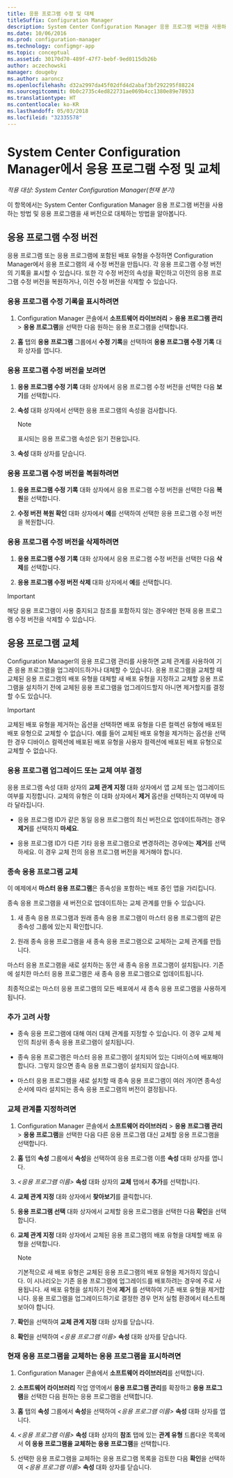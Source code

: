 ```yaml
---
title: 응용 프로그램 수정 및 대체
titleSuffix: Configuration Manager
description: System Center Configuration Manager 응용 프로그램 버전을 사용하는 방법과 응용 프로그램을 교체하는 방법에 대해 설명합니다.
ms.date: 10/06/2016
ms.prod: configuration-manager
ms.technology: configmgr-app
ms.topic: conceptual
ms.assetid: 30170d70-489f-47f7-bebf-9ed0115db26b
author: aczechowski
manager: dougeby
ms.author: aaroncz
ms.openlocfilehash: d32a2997da45f02dfd4d2abaf3bf292295f88224
ms.sourcegitcommit: 0b0c2735c4ed822731ae069b4cc1380e89e78933
ms.translationtype: HT
ms.contentlocale: ko-KR
ms.lasthandoff: 05/03/2018
ms.locfileid: "32335578"
---
```

# <a name="revise-and-supersede-applications-in-system-center-configuration-manager"></a>System Center Configuration Manager에서 응용 프로그램 수정 및 교체

*적용 대상: System Center Configuration Manager(현재 분기)*

이 항목에서는 System Center Configuration Manager 응용 프로그램 버전을 사용하는 방법 및 응용 프로그램을 새 버전으로 대체하는 방법을 알아봅니다.  

##  <a name="application-revisions"></a>응용 프로그램 수정 버전  
 응용 프로그램 또는 응용 프로그램에 포함된 배포 유형을 수정하면 Configuration Manager에서 응용 프로그램의 새 수정 버전을 만듭니다. 각 응용 프로그램 수정 버전의 기록을 표시할 수 있습니다. 또한 각 수정 버전의 속성을 확인하고 이전의 응용 프로그램 수정 버전을 복원하거나, 이전 수정 버전을 삭제할 수 있습니다.  

### <a name="to-display-an-application-revision-history"></a>응용 프로그램 수정 기록을 표시하려면  

1.  Configuration Manager 콘솔에서 **소프트웨어 라이브러리** > **응용 프로그램 관리** > **응용 프로그램**을 선택한 다음 원하는 응용 프로그램을 선택합니다.  

3.  **홈** 탭의 **응용 프로그램** 그룹에서 **수정 기록**을 선택하여 **응용 프로그램 수정 기록** 대화 상자를 엽니다.  

### <a name="to-view-an-application-revision"></a>응용 프로그램 수정 버전을 보려면  

1.  **응용 프로그램 수정 기록** 대화 상자에서 응용 프로그램 수정 버전을 선택한 다음 **보기**를 선택합니다.  

2.  **속성** 대화 상자에서 선택한 응용 프로그램의 속성을 검사합니다.  

    > [!NOTE]  
    >  표시되는 응용 프로그램 속성은 읽기 전용입니다.  

3.  **속성** 대화 상자를 닫습니다.  

### <a name="to-restore-an-application-revision"></a>응용 프로그램 수정 버전을 복원하려면  

1.  **응용 프로그램 수정 기록** 대화 상자에서 응용 프로그램 수정 버전을 선택한 다음 **복원**을 선택합니다.  

2.  **수정 버전 복원 확인** 대화 상자에서 **예**를 선택하여 선택한 응용 프로그램 수정 버전을 복원합니다.  

### <a name="to-delete-an-application-revision"></a>응용 프로그램 수정 버전을 삭제하려면  

1.  **응용 프로그램 수정 기록** 대화 상자에서 응용 프로그램 수정 버전을 선택한 다음 **삭제**를 선택합니다.  

2.  **응용 프로그램 수정 버전 삭제** 대화 상자에서 **예**를 선택합니다.  

> [!IMPORTANT]  
>  해당 응용 프로그램이 사용 중지되고 참조를 포함하지 않는 경우에만 현재 응용 프로그램 수정 버전을 삭제할 수 있습니다.  

##  <a name="application-supersedence"></a>응용 프로그램 교체  
 Configuration Manager의 응용 프로그램 관리를 사용하면 교체 관계를 사용하여 기존 응용 프로그램을 업그레이드하거나 대체할 수 있습니다. 응용 프로그램을 교체할 때 교체된 응용 프로그램의 배포 유형을 대체할 새 배포 유형을 지정하고 교체할 응용 프로그램을 설치하기 전에 교체된 응용 프로그램을 업그레이드할지 아니면 제거할지를 결정할 수도 있습니다.  

> [!IMPORTANT]  
>  교체된 배포 유형을 제거하는 옵션을 선택하면 배포 유형을 다른 컬렉션 유형에 배포된 배포 유형으로 교체할 수 없습니다.  예를 들어 교체된 배포 유형을 제거하는 옵션을 선택한 경우 디바이스 컬렉션에 배포된 배포 유형을 사용자 컬렉션에 배포된 배포 유형으로 교체할 수 없습니다.  

### <a name="decide-whether-to-upgrade-or-replace-an-application"></a>응용 프로그램 업그레이드 또는 교체 여부 결정  
 응용 프로그램 속성 대화 상자의 **교체 관계 지정** 대화 상자에서 앱 교체 또는 업그레이드 여부를 지정합니다. 교체의 유형은 이 대화 상자에서 **제거** 옵션을 선택하는지 여부에 따라 달라집니다.  

-   응용 프로그램 ID가 같은 동일 응용 프로그램의 최신 버전으로 업데이트하려는 경우 **제거**를 선택하지 **마세요**.  

-   응용 프로그램 ID가 다른 기타 응용 프로그램으로 변경하려는 경우에는 **제거**를 선택하세요. 이 경우 교체 전의 응용 프로그램 버전을 제거해야 합니다.  

### <a name="supersede-dependent-applications"></a>종속 응용 프로그램 교체  
 이 예제에서 **마스터 응용 프로그램**은 종속성을 포함하는 배포 중인 앱을 가리킵니다.  

 종속 응용 프로그램을 새 버전으로 업데이트하는 교체 관계를 만들 수 있습니다.  

1.  새 종속 응용 프로그램과 원래 종속 응용 프로그램이 마스터 응용 프로그램의 같은 종속성 그룹에 있는지 확인합니다.  

2.  원래 종속 응용 프로그램을 새 종속 응용 프로그램으로 교체하는 교체 관계를 만듭니다.  

 마스터 응용 프로그램을 새로 설치하는 동안 새 종속 응용 프로그램이 설치됩니다. 기존에 설치한 마스터 응용 프로그램은 새 종속 응용 프로그램으로 업데이트됩니다.  

 최종적으로는 마스터 응용 프로그램의 모든 배포에서 새 종속 응용 프로그램을 사용하게 됩니다.  

### <a name="further-considerations"></a>추가 고려 사항  

-   종속 응용 프로그램에 대해 여러 대체 관계를 지정할 수 있습니다. 이 경우 교체 체인의 최상위 종속 응용 프로그램이 설치됩니다.  

-   종속 응용 프로그램은 마스터 응용 프로그램이 설치되어 있는 디바이스에 배포해야 합니다. 그렇지 않으면 종속 응용 프로그램이 설치되지 않습니다.  

-   마스터 응용 프로그램을 새로 설치할 때 종속 응용 프로그램이 여러 개이면 종속성 순서에 따라 설치되는 종속 응용 프로그램의 버전이 결정됩니다.  

### <a name="to-specify-a-supersedence-relationship"></a>교체 관계를 지정하려면  

1.  Configuration Manager 콘솔에서 **소프트웨어 라이브러리** > **응용 프로그램 관리** > **응용 프로그램**을 선택한 다음 다른 응용 프로그램 대신 교체할 응용 프로그램을 선택합니다.  

3.  **홈** 탭의 **속성** 그룹에서 **속성**을 선택하여 응용 프로그램 이름 **속성** 대화 상자를 엽니다.  

4.  *<응용 프로그램 이름\>* **속성** 대화 상자의 **교체** 탭에서 **추가**를 선택합니다.  

5.  **교체 관계 지정** 대화 상자에서 **찾아보기**를 클릭합니다.  

6.  **응용 프로그램 선택** 대화 상자에서 교체할 응용 프로그램을 선택한 다음 **확인**을 선택합니다.  

7.  **교체 관계 지정** 대화 상자에서 교체된 응용 프로그램의 배포 유형을 대체할 배포 유형을 선택합니다.  

    > [!NOTE]  
    >  기본적으로 새 배포 유형은 교체된 응용 프로그램의 배포 유형을 제거하지 않습니다. 이 시나리오는 기존 응용 프로그램에 업그레이드를 배포하려는 경우에 주로 사용됩니다. 새 배포 유형을 설치하기 전에 **제거** 를 선택하여 기존 배포 유형을 제거합니다. 응용 프로그램을 업그레이드하기로 결정한 경우 먼저 실험 환경에서 테스트해 보아야 합니다.  

8.  **확인**을 선택하여 **교체 관계 지정** 대화 상자를 닫습니다.  

9. **확인**을 선택하여 *<응용 프로그램 이름\>* **속성** 대화 상자를 닫습니다.  

### <a name="to-display-applications-that-supersede-the-current-application"></a>현재 응용 프로그램을 교체하는 응용 프로그램을 표시하려면  

1.  Configuration Manager 콘솔에서 **소프트웨어 라이브러리**를 선택합니다.  

2.  **소프트웨어 라이브러리** 작업 영역에서 **응용 프로그램 관리**를 확장하고 **응용 프로그램**을 선택한 다음 원하는 응용 프로그램을 선택합니다.  

3.  **홈** 탭의 **속성** 그룹에서 **속성**을 선택하여 *<응용 프로그램 이름\>* **속성** 대화 상자를 엽니다.  

4.  *<응용 프로그램 이름\>* **속성** 대화 상자의 **참조** 탭에 있는 **관계 유형** 드롭다운 목록에서 **이 응용 프로그램을 교체하는 응용 프로그램**을 선택합니다.  

5.  선택한 응용 프로그램을 교체하는 응용 프로그램 목록을 검토한 다음 **확인**을 선택하여 *<응용 프로그램 이름\>* **속성** 대화 상자를 닫습니다.  
